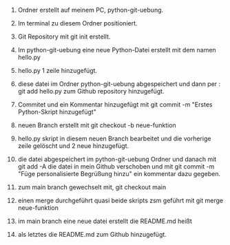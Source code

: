 1. Ordner erstellt auf meinem PC, python-git-uebung.

2. Im terminal zu diesem Ordner positioniert.

3. Git Repository mit git init erstellt.

4. Im python-git-uebung eine neue Python-Datei erstellt mit dem namen hello.py

5. hello.py 1 zeile hinzugefügt.

6. diese datei im Ordner python-git-uebung abgespeichert und dann per : git add hello.py zum Github repository hinzugefügt.

7. Commitet und ein Kommentar hinzugefügt mit git commit -m "Erstes Python-Skript hinzugefügt"

8. neuen Branch erstellt mit git checkout -b neue-funktion

9. hello.py skript in diesem neuen Branch bearbeitet und die vorherige zeile gelöscht und 2 neue hinzugefügt.

10. die datei abgespeichert im python-git-uebung Ordner und danach mit git add -A die datei in mein Github verschoben und mit git commit -m "Füge personalisierte Begrüßung hinzu" ein kommentar dazu gegeben.

11. zum main branch gewechselt mit, git checkout main

12. einen merge durchgeführt quasi beide skripts zsm geführt mit git merge neue-funktion

13. im main branch eine neue datei erstellt die README.md heißt 

14. als letztes die README.md zum Github hinzugefügt.